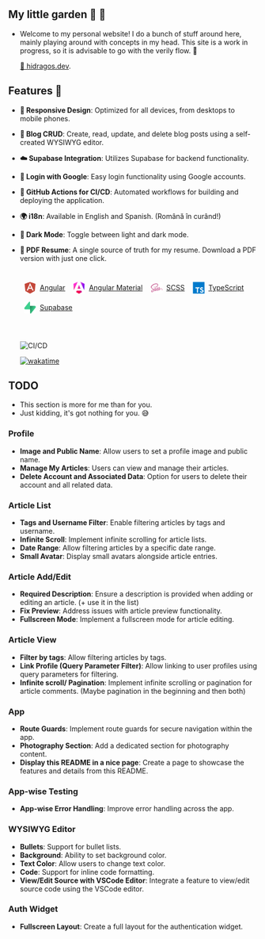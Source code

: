 ## My little garden 🍃 🌿

- Welcome to my personal website! I do a bunch of stuff around here, mainly playing around with concepts in my head. This site is a work in progress, so it is advisable to go with the verily flow. 🌊

  [🔗 hidragos.dev](https://hidragos.dev).

## Features 🚀

- **📱 Responsive Design**: Optimized for all devices, from desktops to mobile phones.
- **📝 Blog CRUD**: Create, read, update, and delete blog posts using a self-created WYSIWYG editor.
- **☁️ Supabase Integration**: Utilizes Supabase for backend functionality.
- **🔑 Login with Google**: Easy login functionality using Google accounts.
- **🚀 GitHub Actions for CI/CD**: Automated workflows for building and deploying the application.
- **🌍 i18n**: Available in English and Spanish. (Română în curând!)
- **🌙 Dark Mode**: Toggle between light and dark mode.
- **📄 PDF Resume**: A single source of truth for my resume. Download a PDF version with just one click.
  <br>
  <br>
  <div style="display: flex; flex-direction:row; align-items: left; justify-content: left; flex-wrap: wrap;">
    <div style="display: flex; align-items: center; margin: 8px;">
      <img src="https://raw.githubusercontent.com/devicons/devicon/master/icons/angularjs/angularjs-plain.svg" alt="Angular" width="24" height="24" />
      <a style="margin-left: 8px;" href="https://angular.dev">Angular</a>
    </div>

    <div style="display: flex; align-items: center; margin: 8px;">
      <img src="https://raw.githubusercontent.com/devicons/devicon/master/icons/angular/angular-original.svg" alt="Angular Material" width="24" height="24" />
      <a style="margin-left: 8px;" href="https://material.angular.io">Angular Material</a>
    </div>
    
    <div style="display: flex; align-items: center; margin: 8px;">
      <img src="https://raw.githubusercontent.com/devicons/devicon/master/icons/sass/sass-original.svg" alt="SCSS" width="24" height="24" />
      <a style="margin-left: 8px;" href="https://sass-lang.com">SCSS</a>
    </div>

    <div style="display: flex; align-items: center; margin: 8px;">
      <img src="https://raw.githubusercontent.com/devicons/devicon/master/icons/typescript/typescript-plain.svg" alt="TypeScript" width="24" height="24" />
      <a style="margin-left: 8px;" href="https://www.typescriptlang.org">TypeScript</a>
    </div>

    <div style="display: flex; align-items: center; margin: 8px;">
      <img src="https://raw.githubusercontent.com/devicons/devicon/master/icons/supabase/supabase-original.svg" alt="Supabase" width="24" height="24" />
      <a style="margin-left: 8px;" href="https://supabase.io">Supabase</a>
    </div>
  </div>
  <br>
  <br>

  ![CI/CD](https://github.com/hidragos/personal-website/actions/workflows/release.yml/badge.svg)

  [![wakatime](https://wakatime.com/badge/github/hidragos/personal-website.svg)](https://wakatime.com/badge/github/hidragos/personal-website)

## TODO

- This section is more for me than for you.
- Just kidding, it's got nothing for you. 😅

### Profile

- **Image and Public Name**: Allow users to set a profile image and public name.
- **Manage My Articles**: Users can view and manage their articles.
- **Delete Account and Associated Data**: Option for users to delete their account and all related data.

### Article List

- **Tags and Username Filter**: Enable filtering articles by tags and username.
- **Infinite Scroll**: Implement infinite scrolling for article lists.
- **Date Range**: Allow filtering articles by a specific date range.
- **Small Avatar**: Display small avatars alongside article entries.

### Article Add/Edit

- **Required Description**: Ensure a description is provided when adding or editing an article. (+ use it in the list)
- **Fix Preview**: Address issues with article preview functionality.
- **Fullscreen Mode**: Implement a fullscreen mode for article editing.

### Article View

- **Filter by tags**: Allow filtering articles by tags.
- **Link Profile (Query Parameter Filter)**: Allow linking to user profiles using query parameters for filtering.
- **Infinite scroll/ Pagination**: Implement infinite scrolling or pagination for article comments. (Maybe pagination in the beginning and then both)

### App

- **Route Guards**: Implement route guards for secure navigation within the app.
- **Photography Section**: Add a dedicated section for photography content.
- **Display this README in a nice page**: Create a page to showcase the features and details from this README.

### App-wise Testing

- **App-wise Error Handling**: Improve error handling across the app.

### WYSIWYG Editor

- **Bullets**: Support for bullet lists.
- **Background**: Ability to set background color.
- **Text Color**: Allow users to change text color.
- **Code**: Support for inline code formatting.
- **View/Edit Source with VSCode Editor**: Integrate a feature to view/edit source code using the VSCode editor.

### Auth Widget

- **Fullscreen Layout**: Create a full layout for the authentication widget.
